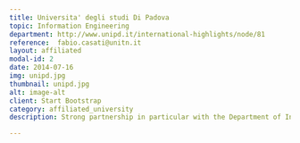 ```yaml
---
title: Universita' degli studi Di Padova
topic: Information Engineering
department: http://www.unipd.it/international-highlights/node/81
reference:  fabio.casati@unitn.it
layout: affiliated
modal-id: 2
date: 2014-07-16
img: unipd.jpg 
thumbnail: unipd.jpg
alt: image-alt
client: Start Bootstrap
category: affiliated_university
description: Strong partnership in particular with the Department of Information Engineering 

---
```

